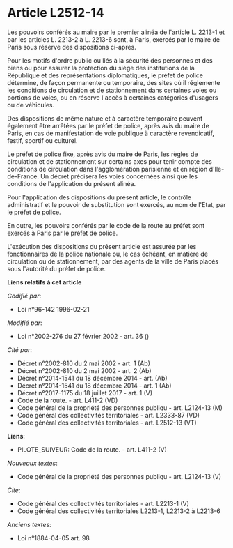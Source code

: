 # Article L2512-14

Les pouvoirs conférés au maire par le premier alinéa de l'article L. 2213-1 et par les articles L. 2213-2 à L. 2213-6 sont, à
Paris, exercés par le maire de Paris sous réserve des dispositions ci-après.

Pour les motifs d'ordre public ou liés à la sécurité des personnes et des biens ou pour assurer la protection du siège des
institutions de la République et des représentations diplomatiques, le préfet de police détermine, de façon permanente ou
temporaire, des sites où il réglemente les conditions de circulation et de stationnement dans certaines voies ou portions de
voies, ou en réserve l'accès à certaines catégories d'usagers ou de véhicules.

Des dispositions de même nature et à caractère temporaire peuvent également être arrêtées par le préfet de police, après avis
du maire de Paris, en cas de manifestation de voie publique à caractère revendicatif, festif, sportif ou culturel.

Le préfet de police fixe, après avis du maire de Paris, les règles de circulation et de stationnement sur certains axes pour
tenir compte des conditions de circulation dans l'agglomération parisienne et en région d'Ile-de-France. Un décret précisera
les voies concernées ainsi que les conditions de l'application du présent alinéa.

Pour l'application des dispositions du présent article, le contrôle administratif et le pouvoir de substitution sont exercés,
au nom de l'Etat, par le préfet de police.

En outre, les pouvoirs conférés par le code de la route au préfet sont exercés à Paris par le préfet de police.

L'exécution des dispositions du présent article est assurée par les fonctionnaires de la police nationale ou, le cas échéant,
en matière de circulation ou de stationnement, par des agents de la ville de Paris placés sous l'autorité du préfet de
police.

**Liens relatifs à cet article**

_Codifié par_:

  - Loi n°96-142 1996-02-21

_Modifié par_:

  - Loi n°2002-276 du 27 février 2002 - art. 36 ()

_Cité par_:

  - Décret n°2002-810 du 2 mai 2002 - art. 1 (Ab)
  - Décret n°2002-810 du 2 mai 2002 - art. 2 (Ab)
  - Décret n°2014-1541 du 18 décembre 2014 - art. (Ab)
  - Décret n°2014-1541 du 18 décembre 2014 - art. 1 (Ab)
  - Décret n°2017-1175 du 18 juillet 2017 - art. 1 (V)
  - Code de la route. - art. L411-2 (VD)
  - Code général de la propriété des personnes publiqu - art. L2124-13 (M)
  - Code général des collectivités territoriales - art. L2333-87 (VD)
  - Code général des collectivités territoriales - art. L2512-13 (VT)

**Liens**:

  - PILOTE_SUIVEUR: Code de la route. - art. L411-2 (V)

_Nouveaux textes_:

  - Code général de la propriété des personnes publiqu - art. L2124-13 (V)

_Cite_:

  - Code général des collectivités territoriales - art. L2213-1 (V)
  - Code général des collectivités territoriales L2213-1, L2213-2 à L2213-6

_Anciens textes_:

  - Loi n°1884-04-05 art. 98
